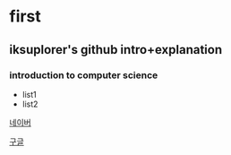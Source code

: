 # first
## iksuplorer's github intro+explanation
### introduction to computer science

- list1
- list2


[네이버](https://naver.com/)

[구글](https://www.google.com/)
